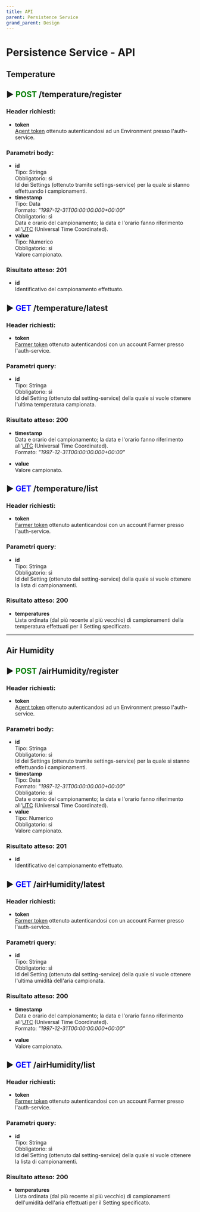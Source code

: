 ```yaml
---
title: API
parent: Persistence Service
grand_parent: Design
---
```


# Persistence Service - API

## Temperature

## &#9658; **<font color="green">POST</font>** /temperature/**register**
### **Header richiesti:**
* **token**  
<u>Agent token</u> ottenuto autenticandosi ad un Environment presso l'auth-service.

### **Parametri body:**
* **id**  
Tipo: Stringa  
Obbligatorio: sì  
Id dei Settings (ottenuto tramite settings-service) per la quale si stanno effettuando i campionamenti.
* **timestamp**  
Tipo: Data  
Formato: *"1997-12-31T00:00:00.000+00:00"*  
Obbligatorio: sì  
Data e orario del campionamento; la data e l'orario fanno riferimento all'<u>UTC</u> (Universal Time Coordinated).
* **value**  
Tipo: Numerico  
Obbligatorio: si  
Valore campionato.

### **Risultato atteso:** **201**
* **id**  
Identificativo del campionamento effettuato.

## &#9658; **<font color="blue">GET</font>** /temperature/**latest**
### **Header richiesti:**
* **token**  
<u>Farmer token</u> ottenuto autenticandosi con un account Farmer presso l'auth-service.

### **Parametri query:**
* **id**  
Tipo: Stringa  
Obbligatorio: sì  
Id del Setting (ottenuto dal setting-service) della quale si vuole ottenere l'ultima temperatura campionata.

### **Risultato atteso:** **200**
* **timestamp**  
Data e orario del campionamento; la data e l'orario fanno riferimento all'<u>UTC</u> (Universal Time Coordinated).  
Formato: *"1997-12-31T00:00:00.000+00:00"* 

* **value**  
Valore campionato.

## &#9658; **<font color="blue">GET</font>** /temperature/**list**
### **Header richiesti:**
* **token**  
<u>Farmer token</u> ottenuto autenticandosi con un account Farmer presso l'auth-service.

### **Parametri query:**
* **id**  
Tipo: Stringa  
Obbligatorio: sì  
Id del Setting (ottenuto dal setting-service) della quale si vuole ottenere la lista di campionamenti.

### **Risultato atteso:** **200**
* **temperatures**  
Lista ordinata (dal più recente al più vecchio) di campionamenti della temperatura effettuati per il Setting specificato.

---

## Air Humidity

## &#9658; **<font color="green">POST</font>** /airHumidity/**register**
### **Header richiesti:**
* **token**  
<u>Agent token</u> ottenuto autenticandosi ad un Environment presso l'auth-service.

### **Parametri body:**
* **id**  
Tipo: Stringa  
Obbligatorio: sì  
Id dei Settings (ottenuto tramite settings-service) per la quale si stanno effettuando i campionamenti.
* **timestamp**  
Tipo: Data  
Formato: *"1997-12-31T00:00:00.000+00:00"*  
Obbligatorio: sì  
Data e orario del campionamento; la data e l'orario fanno riferimento all'<u>UTC</u> (Universal Time Coordinated).
* **value**  
Tipo: Numerico  
Obbligatorio: si  
Valore campionato.

### **Risultato atteso:** **201**
* **id**  
Identificativo del campionamento effettuato.

## &#9658; **<font color="blue">GET</font>** /airHumidity/**latest**
### **Header richiesti:**
* **token**  
<u>Farmer token</u> ottenuto autenticandosi con un account Farmer presso l'auth-service.

### **Parametri query:**
* **id**  
Tipo: Stringa  
Obbligatorio: sì  
Id del Setting (ottenuto dal setting-service) della quale si vuole ottenere l'ultima umidità dell'aria campionata.

### **Risultato atteso:** **200**
* **timestamp**  
Data e orario del campionamento; la data e l'orario fanno riferimento all'<u>UTC</u> (Universal Time Coordinated).  
Formato: *"1997-12-31T00:00:00.000+00:00"* 

* **value**  
Valore campionato.

## &#9658; **<font color="blue">GET</font>** /airHumidity/**list**
### **Header richiesti:**
* **token**  
<u>Farmer token</u> ottenuto autenticandosi con un account Farmer presso l'auth-service.

### **Parametri query:**
* **id**  
Tipo: Stringa  
Obbligatorio: sì  
Id del Setting (ottenuto dal setting-service) della quale si vuole ottenere la lista di campionamenti.

### **Risultato atteso:** **200**
* **temperatures**  
Lista ordinata (dal più recente al più vecchio) di campionamenti dell'umidità dell'aria effettuati per il Setting specificato.
